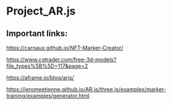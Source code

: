 # Project_AR.js

## Important links:

https://carnaux.github.io/NFT-Marker-Creator/

https://www.cgtrader.com/free-3d-models?file_types%5B%5D=117&page=2

https://aframe.io/blog/arjs/

https://jeromeetienne.github.io/AR.js/three.js/examples/marker-training/examples/generator.html
